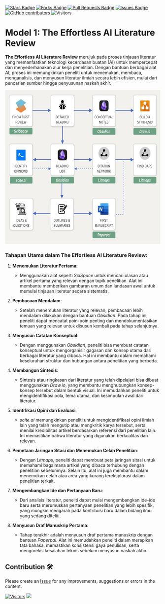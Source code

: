 <a href="https://github.com/drshahizan/Generative-AI-Playground/stargazers"><img src="https://img.shields.io/github/stars/drshahizan/Generative-AI-Playground" alt="Stars Badge"/></a>
<a href="https://github.com/drshahizan/Generative-AI-Playground/network/members"><img src="https://img.shields.io/github/forks/drshahizan/Generative-AI-Playground" alt="Forks Badge"/></a>
<a href="https://github.com/drshahizan/Generative-AI-Playground/pulls"><img src="https://img.shields.io/github/issues-pr/drshahizan/Generative-AI-Playground" alt="Pull Requests Badge"/></a>
<a href="https://github.com/drshahizan/Generative-AI-Playground"><img src="https://img.shields.io/github/issues/drshahizan/Generative-AI-Playground" alt="Issues Badge"/></a>
<a href="https://github.com/drshahizan/Generative-AI-Playground/graphs/contributors"><img alt="GitHub contributors" src="https://img.shields.io/github/contributors/drshahizan/Generative-AI-Playground?color=2b9348"></a>
![Visitors](https://api.visitorbadge.io/api/visitors?path=https%3A%2F%2Fgithub.com%2Fdrshahizan%2Fai-tools&labelColor=%23d9e3f0&countColor=%23697689&style=flat)

#  Model 1: The Effortless AI Literature Review

**The Effortless AI Literature Review** merujuk pada proses tinjauan literatur yang memanfaatkan teknologi kecerdasan buatan (AI) untuk mempercepat dan menyederhanakan alur kerja penelitian. Dengan bantuan berbagai alat AI, proses ini memungkinkan peneliti untuk menemukan, membaca, menganalisis, dan menyusun literatur ilmiah secara lebih efisien, mulai dari pencarian sumber hingga penyusunan naskah akhir.

<p align="center">
 <img src="https://github.com/drshahizan/Generative-AI-Playground/blob/main/images/effortless1.jpg"  height="500">
</p>

### Tahapan Utama dalam The Effortless AI Literature Review:

1. **Menemukan Literatur Pertama**:
   - Menggunakan alat seperti *SciSpace* untuk mencari ulasan atau artikel pertama yang relevan dengan topik penelitian. Alat ini membantu memberikan gambaran umum dan landasan awal untuk memulai tinjauan literatur secara sistematis.

2. **Pembacaan Mendalam**:
   - Setelah menemukan literatur yang relevan, pembacaan lebih mendalam dilakukan dengan bantuan *Obsidian*. Pada tahap ini, peneliti dapat mencatat poin-poin penting dan mendokumentasikan temuan yang relevan untuk disusun kembali pada tahap selanjutnya.

3. **Menyusun Catatan Konseptual**:
   - Dengan menggunakan *Obsidian*, peneliti bisa membuat catatan konseptual untuk mengorganisir gagasan dan konsep utama dari berbagai literatur yang dibaca. Hal ini membantu dalam memahami keseluruhan struktur dan hubungan antara penelitian yang berbeda.

4. **Membangun Sintesis**:
   - Sintesis atau ringkasan dari literatur yang telah dipelajari bisa dibuat menggunakan *Draw.io*, yang membantu menghubungkan konsep-konsep tersebut dalam bentuk visual. Ini memudahkan peneliti untuk mengidentifikasi pola, tema utama, dan kesimpulan awal dari literatur.

5. **Identifikasi Opini dan Evaluasi**:
   - *scite.ai* memungkinkan peneliti untuk mengidentifikasi opini ilmiah lain yang telah mengutip atau mengkritik karya tersebut, serta menilai kredibilitas artikel berdasarkan referensi dari penelitian lain. Ini memastikan bahwa literatur yang digunakan berkualitas dan relevan.

6. **Pemetaan Jaringan Sitasi dan Menemukan Celah Penelitian**:
   - Dengan *Litmaps*, peneliti dapat membuat peta jaringan sitasi untuk memahami bagaimana artikel yang dibaca terhubung dengan penelitian sebelumnya. Selain itu, alat ini juga membantu dalam menemukan celah atau area yang kurang tereksplorasi dalam penelitian terkait.

7. **Mengembangkan Ide dan Pertanyaan Baru**:
   - Dari analisis literatur, peneliti dapat mulai mengembangkan ide-ide baru serta merumuskan pertanyaan penelitian yang lebih spesifik, yang mungkin mengarah pada kontribusi baru dalam bidang ilmu yang sedang diteliti.

8. **Menyusun Draf Manuskrip Pertama**:
   - Tahap terakhir adalah menyusun draf pertama manuskrip dengan bantuan *Paperpal*. Alat ini memudahkan peneliti dalam merapikan tata bahasa, memastikan konsistensi gaya penulisan, serta mengoreksi kesalahan teknis sebelum menyusun naskah akhir.


## Contribution 🛠️
Please create an [Issue](https://github.com/drshahizan/Generative-AI-Playground/issues) for any improvements, suggestions or errors in the content.

[![Visitors](https://api.visitorbadge.io/api/visitors?path=https%3A%2F%2Fgithub.com%2Fdrshahizan&labelColor=%23697689&countColor=%23555555&style=plastic)](https://visitorbadge.io/status?path=https%3A%2F%2Fgithub.com%2Fdrshahizan)
![](https://hit.yhype.me/github/profile?user_id=81284918)
